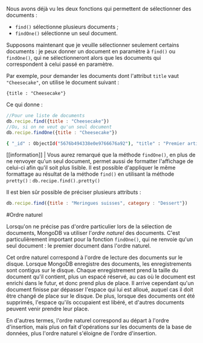 Nous avons déjà vu les deux fonctions qui permettent de sélectionner des documents :

- ```find()``` sélectionne plusieurs documents ;
- ```findOne()``` sélectionne un seul document.

Supposons maintenant que je veuille sélectionner seulement certains documents : je peux donner un document en paramètre à ```find()``` ou ```findOne()```, qui ne sélectionneront alors que les documents qui correspondent à celui passé en paramètre.

Par exemple, pour demander les documents dont l'attribut ```title``` vaut ```"Cheesecake"```, on utilise le document suivant :

```
{title : "Cheesecake"}
```

Ce qui donne :

```javascript
//Pour une liste de documents
db.recipe.find({title : "Cheesecake"})
//Ou, si on ne veut qu'un seul document
db.recipe.findOne({title : "Cheesecake"})
```

```bash
{ "_id" : ObjectId("5676b494338e0e9766676a92"), "title" : "Premier article", "text" : "Hello World !" }
```

[[information]]
| Vous aurez remarqué que la méthode ```findOne()```, en plus de ne renvoyer qu'un seul document, permet aussi de formatter l'affichage de celui-ci afin qu'il soit plus lisible. Il est possible d'appliquer le même formattage au résultat de la méthode ```find()``` en utilisant la méthode ```pretty()``` : ```db.recipe.find().pretty()```

Il est bien sûr possible de préciser plusieurs attributs :

```javascript
db.recipe.find({title : "Meringues suisses", category : "Dessert"})
```

#Ordre naturel

Lorsqu'on ne précise pas d'ordre particulier lors de la sélection de documents, MongoDB va utiliser l'*ordre naturel* des documents. C'est particulièrement important pour la fonction ```findOne()```, qui ne renvoie qu'un seul document : le premier document dans l'ordre naturel.

Cet ordre naturel correspond à l'ordre de lecture des documents sur le disque. Lorsque MongoDB enregistre des documents, les enregistrements sont contigus sur le disque. Chaque enregistrement prend la taille du document qu'il contient, plus un espacé réservé, au cas où le document est enrichi dans le futur, et donc prend plus de place. Il arrive cependant qu'un document finisse par dépasser l'espace qui lui est alloué, auquel cas il doit être changé de place sur le disque. De plus, lorsque des documents ont été supprimés, l'espace qu'ils occupaient est libéré, et d'autres documents peuvent venir prendre leur place.

En d'autres termes, l'ordre naturel correspond au départ à l'ordre d'insertion, mais plus on fait d'opérations sur les documents de la base de données, plus l'ordre naturel s'éloigne de l'ordre d'insertion.